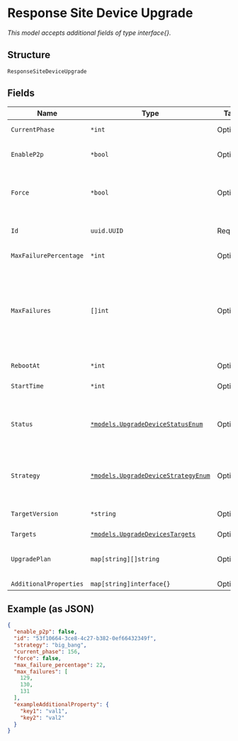 
# Response Site Device Upgrade

*This model accepts additional fields of type interface{}.*

## Structure

`ResponseSiteDeviceUpgrade`

## Fields

| Name | Type | Tags | Description |
|  --- | --- | --- | --- |
| `CurrentPhase` | `*int` | Optional | Current canary or rrm phase in progress |
| `EnableP2p` | `*bool` | Optional | Whether to allow local AP-to-AP FW upgrade<br>**Default**: `false` |
| `Force` | `*bool` | Optional | Whether to force upgrade when requested version is same as running version |
| `Id` | `uuid.UUID` | Required | Unique ID of the object instance in the Mist Organnization |
| `MaxFailurePercentage` | `*int` | Optional | Percentage of failures allowed |
| `MaxFailures` | `[]int` | Optional | If `strategy`==`canary`. Number of failures allowed within each phase. Only applicable for `canary`. Array length should be same as `canary_phases`. Will be used if provided, else `max_failure_percentage` will be used |
| `RebootAt` | `*int` | Optional | reboot start time in epoch |
| `StartTime` | `*int` | Optional | Firmware download start time in epoch |
| `Status` | [`*models.UpgradeDeviceStatusEnum`](../../doc/models/upgrade-device-status-enum.md) | Optional | status upgrade is in. enum: `cancelled`, `completed`, `created`, `downloaded`, `downloading`, `failed`, `upgrading`, `queued` |
| `Strategy` | [`*models.UpgradeDeviceStrategyEnum`](../../doc/models/upgrade-device-strategy-enum.md) | Optional | For APs only. enum: `big_bang` (upgrade all at once), `canary`, `rrm`, `serial` (one at a time)<br>**Default**: `"big_bang"` |
| `TargetVersion` | `*string` | Optional | Version to upgrade to<br>**Constraints**: *Minimum Length*: `1` |
| `Targets` | [`*models.UpgradeDevicesTargets`](../../doc/models/upgrade-devices-targets.md) | Optional | - |
| `UpgradePlan` | `map[string][]string` | Optional | If `stragegy`!=`big_bang`, a dictionary of phase number to devices part of that phase |
| `AdditionalProperties` | `map[string]interface{}` | Optional | - |

## Example (as JSON)

```json
{
  "enable_p2p": false,
  "id": "53f10664-3ce8-4c27-b382-0ef66432349f",
  "strategy": "big_bang",
  "current_phase": 156,
  "force": false,
  "max_failure_percentage": 22,
  "max_failures": [
    129,
    130,
    131
  ],
  "exampleAdditionalProperty": {
    "key1": "val1",
    "key2": "val2"
  }
}
```

